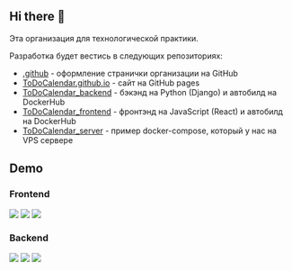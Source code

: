 ## Hi there 👋

Эта организация для технологической практики.

Разработка будет вестись в следующих репозиториях:
- [.github](https://github.com/ToDoCalendar/.github) - оформление странички организации на GitHub
- [ToDoCalendar.github.io](https://github.com/ToDoCalendar/ToDoCalendar.github.io) - сайт на GitHub pages
- [ToDoCalendar_backend](https://github.com/ToDoCalendar/ToDoCalendar_backend) - бэкэнд на Python (Django) и автобилд на DockerHub
- [ToDoCalendar_frontend](https://github.com/ToDoCalendar/ToDoCalendar_frontend) - фронтэнд на JavaScript (React) и автобилд на DockerHub
- [ToDoCalendar_server](https://github.com/ToDoCalendar/ToDoCalendar_server) - пример docker-compose, который у нас на VPS сервере

## Demo

### Frontend

[![](https://img.shields.io/website?label=github-pages&url=https%3A%2F%2Ftodocalendar.github.io)](https://todocalendar.github.io)
[![](https://img.shields.io/website?label=hosting-is-work&url=https%3A%2F%2Fvoilalex.com)](https://voilalex.com)
[![](https://img.shields.io/website?label=site-on-hosting&url=https%3A%2F%2Ftodo-innowise.voilalex.com)](https://todo-innowise.voilalex.com)

### Backend

[![](https://img.shields.io/website?label=API-v1&url=https%3A%2F%2Ftodo-innowise.voilalex.com%2Fapi%2Fv1)](https://todo-innowise.voilalex.com/api/v1)
[![](https://img.shields.io/website?label=Swagger&url=https%3A%2F%2Ftodo-innowise.voilalex.com%2Fswagger)](https://todo-innowise.voilalex.com/swagger)
[![](https://img.shields.io/website?label=Redoc&url=https%3A%2F%2Ftodo-innowise.voilalex.com%2Fredoc)](https://todo-innowise.voilalex.com/redoc)

